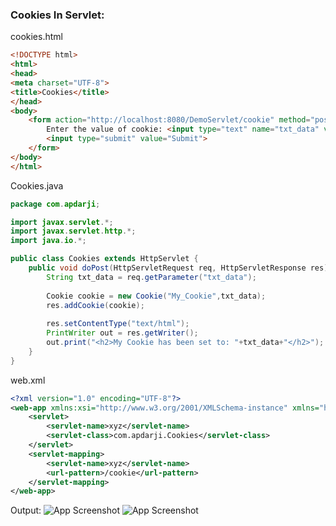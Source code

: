 ### Cookies In Servlet: 

cookies.html
```html
<!DOCTYPE html>
<html>
<head>
<meta charset="UTF-8">
<title>Cookies</title>
</head>
<body>
	<form action="http://localhost:8080/DemoServlet/cookie" method="post">
		Enter the value of cookie: <input type="text" name="txt_data" value=""><br/>
		<input type="submit" value="Submit">
	</form>
</body>
</html>
```

Cookies.java
```java
package com.apdarji;

import javax.servlet.*;
import javax.servlet.http.*;
import java.io.*;

public class Cookies extends HttpServlet {
	public void doPost(HttpServletRequest req, HttpServletResponse res) throws ServletException, IOException {
		String txt_data = req.getParameter("txt_data");
		
		Cookie cookie = new Cookie("My_Cookie",txt_data);
		res.addCookie(cookie);
		
		res.setContentType("text/html");
		PrintWriter out = res.getWriter();
		out.print("<h2>My Cookie has been set to: "+txt_data+"</h2>");
	}
}
```

web.xml
```xml
<?xml version="1.0" encoding="UTF-8"?>
<web-app xmlns:xsi="http://www.w3.org/2001/XMLSchema-instance" xmlns="http://xmlns.jcp.org/xml/ns/javaee" xsi:schemaLocation="http://xmlns.jcp.org/xml/ns/javaee http://xmlns.jcp.org/xml/ns/javaee/web-app_4_0.xsd" id="WebApp_ID" version="4.0">
	<servlet>
		<servlet-name>xyz</servlet-name>
		<servlet-class>com.apdarji.Cookies</servlet-class>
	</servlet>
	<servlet-mapping>
		<servlet-name>xyz</servlet-name>
		<url-pattern>/cookie</url-pattern>
	</servlet-mapping>	
</web-app>
```

Output:
![App Screenshot](https://github.com/AnuragDarji/Java/assets/127482974/5f8b7914-e903-4078-8963-a2f0ee332463)
![App Screenshot](https://github.com/AnuragDarji/Java/assets/127482974/624f8bfa-2fac-4842-9254-01b2989b9a9f)
